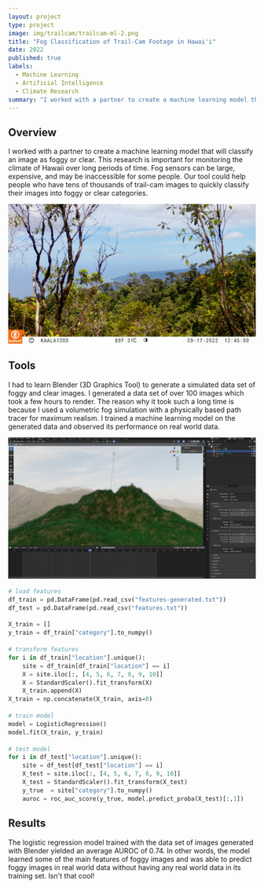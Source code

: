 ```yaml
---
layout: project
type: project
image: img/trailcam/trailcam-ml-2.png
title: "Fog Classification of Trail-Cam Footage in Hawai'i"
date: 2022
published: true
labels:
  - Machine Learning
  - Artificial Intelligence
  - Climate Research
summary: "I worked with a partner to create a machine learning model that will classify an image as foggy or clear."
---
```


## Overview
I worked with a partner to create a machine learning model that will classify an image as foggy or clear. This research is important for monitoring the climate of Hawaii over long periods of time. Fog sensors can be large, expensive, and may be inaccessible for some people. Our tool could help people who have tens of thousands of trail-cam images to quickly classify their images into foggy or clear categories.

<img src="../img/trailcam/kaala-clear.jpg" width="800">

## Tools
I had to learn Blender (3D Graphics Tool) to generate a simulated data set of foggy and clear images. I generated a data set of over 100 images which took a few hours to render. The reason why it took such a long time is because I used a volumetric fog simulation with a physically based path tracer for maximum realism. I trained a machine learning model on the generated data and observed its performance on real world data.

<img src="../img/trailcam/blender-clear.png" width="800">

```python
# load features
df_train = pd.DataFrame(pd.read_csv("features-generated.txt"))
df_test = pd.DataFrame(pd.read_csv("features.txt"))

X_train = []
y_train = df_train["category"].to_numpy()

# transform features
for i in df_train["location"].unique():
    site = df_train[df_train["location"] == i]
    X = site.iloc[:, [4, 5, 6, 7, 8, 9, 10]]
    X = StandardScaler().fit_transform(X)
    X_train.append(X)
X_train = np.concatenate(X_train, axis=0)

# train model
model = LogisticRegression()
model.fit(X_train, y_train)

# test model
for i in df_test["location"].unique():
    site = df_test[df_test["location"] == i]
    X_test = site.iloc[:, [4, 5, 6, 7, 8, 9, 10]]
    X_test = StandardScaler().fit_transform(X_test)
    y_true  = site["category"].to_numpy()
    auroc = roc_auc_score(y_true, model.predict_proba(X_test)[:,1])
```

## Results
The logistic regression model trained with the data set of images generated with Blender yielded an average AUROC of 0.74. In other words, the model learned some of the main features of foggy images and was able to predict foggy images in real world data without having any real world data in its training set. Isn't that cool!